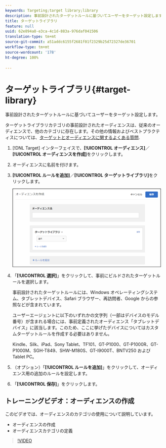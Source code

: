 ```yaml
---
keywords: Targeting;target library;library
description: 事前設計されたターゲットルールに基づいてユーザーをターゲット設定します。
title: ターゲットライブラリ
feature: null
uuid: 62e894a8-e3ca-4c1d-883a-976daf041506
translation-type: tm+mt
source-git-commit: a51addc6155f2681f01f2329b25d72327de36701
workflow-type: tm+mt
source-wordcount: '178'
ht-degree: 100%

---
```



# ターゲットライブラリ{#target-library}

事前設計されたターゲットルールに基づいてユーザーをターゲット設定します。

ターゲットライブラリカテゴリの事前設計されたオーディエンスは、従来のオーディエンスで、他のカテゴリに存在します。その他の情報およびベストプラクティスについては、[ターゲットとオーディエンスに関するよくある質問](../../../c-target/c-troubleshooting-targets-and-audiences/troubleshooting-targets-and-audiences.md#concept_C4EE4B8F4840430CBD798D579A8F208D).

1. [!DNL Target] インターフェイスで、**[!UICONTROL オーディエンス]**／**[!UICONTROL オーディエンスを作成]**&#x200B;をクリックします。
1. オーディエンスに名前を付けます。
1. **[!UICONTROL ルールを追加]**／**[!UICONTROL ターゲットライブラリ]**&#x200B;をクリックします。

   ![ターゲットライブラリ](assets/target_library.png)

1. 「**[!UICONTROL 選択]**」をクリックして、事前にビルドされたターゲットルールを選択します。

   事前設計されたターゲットルールには、Windows オペレーティングシステム、タブレットデバイス、Safari ブラウザー、再訪問者、Google からの参照などが含まれています。

   ユーザーエージェントに以下のいずれかの文字列（一部はデバイスのモデル番号）が含まれる場合には、事前定義されたオーディエンス「タブレットデバイス」に該当します。このため、ここに挙げたデバイスについてはカスタムターゲットルールを作成する必要はありません。

   Kindle、Silk、iPad、Sony Tablet、TF101、GT-P1000、GT-P1000R、GT-P1000M、SGH-T849、SHW-M180S、GT-I9000T、BNTV250 および Tablet PC。

1. （オプション）「**[!UICONTROL ルールを追加]**」をクリックして、オーディエンス用の追加のルールを設定します。
1. 「**[!UICONTROL 保存]**」をクリックします。

## トレーニングビデオ：オーディエンスの作成

このビデオでは、オーディエンスのカテゴリの使用について説明しています。

* オーディエンスの作成
* オーディエンスカテゴリの定義

>[!VIDEO](https://video.tv.adobe.com/v/17392)
